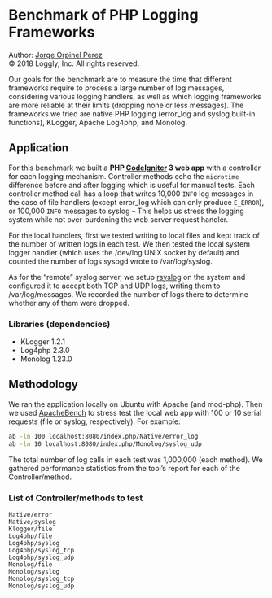 # Benchmark of PHP Logging Frameworks
Author: [Jorge Orpinel Perez](http://jorge.orpinel.com/)  
© 2018 Loggly, Inc. All rights reserved.

Our goals for the benchmark are to measure the time that different frameworks require to process a large number of log messages, considering various logging handlers, as well as which logging frameworks are more reliable at their limits (dropping none or less messages). The frameworks we tried are native PHP logging (error_log and syslog built-in functions), KLogger, Apache Log4php, and Monolog.

## Application

For this benchmark we built a **PHP [CodeIgniter](https://www.codeigniter.com/) 3 web app** with a controller for each logging mechanism. Controller methods echo the `microtime` difference before and after logging which is useful for manual tests. Each controller method call has a loop that writes 10,000 `INFO` log messages in the case of file handlers (except error_log which can only produce `E_ERROR`), or 100,000 `INFO` messages to syslog – This helps us stress the logging system while not over-burdening the web server request handler.

For the local handlers, first we tested writing to local files and kept track of the number of written logs  in each test. We then tested the local system logger handler (which uses the /dev/log UNIX socket by default) and counted the number of logs sysogd wrote to /var/log/syslog.

As for the “remote” syslog server, we setup [rsyslog](https://www.rsyslog.com/) on the system and configured it to accept both TCP and UDP logs, writing them to /var/log/messages.  We recorded the number of logs there to determine whether any of them were dropped.

### Libraries (dependencies)

- KLogger 1.2.1
- Log4php 2.3.0
- Monolog 1.23.0

## Methodology

We ran the application locally on Ubuntu with Apache (and mod-php). Then we used [ApacheBench](https://httpd.apache.org/docs/2.2/programs/ab.html) to stress test the local web app with 100 or 10 serial requests (file or syslog, respectively). For example:

```sh
ab -ln 100 localhost:8080/index.php/Native/error_log
ab -ln 10 localhost:8080/index.php/Monolog/syslog_udp
```

The total number of log calls in each test was 1,000,000 (each method). We gathered performance statistics from the tool’s report for each of the Controller/method.

### List of Controller/methods to test

```
Native/error
Native/syslog
Klogger/file
Log4php/file
Log4php/syslog
Log4php/syslog_tcp
Log4php/syslog_udp
Monolog/file
Monolog/syslog
Monolog/syslog_tcp
Monolog/syslog_udp
```
